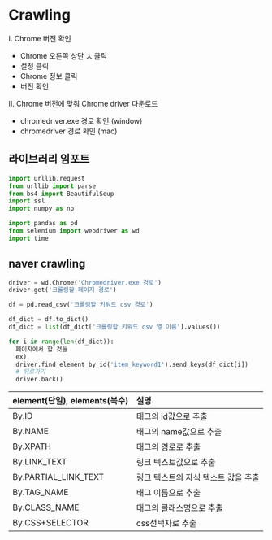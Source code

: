 # Crawling 
I. Chrome 버전 확인 
  - Chrome 오른쪽 상단 <img width="12" alt="스크린샷 2022-11-27 오후 3 00 56" src="https://user-images.githubusercontent.com/87309905/204121527-ec567ccc-7b99-4102-9e47-fd526f4d9869.png"> 클릭
  - 설정 클릭
  - Chrome 정보 클릭
  - 버전 확인  

II. Chrome 버전에 맞춰 Chrome driver 다운로드
  - chromedriver.exe 경로 확인 (window)
  - chromedriver 경로 확인 (mac)


## 라이브러리 임포트
```python 
import urllib.request
from urllib import parse
from bs4 import BeautifulSoup
import ssl
import numpy as np

import pandas as pd
from selenium import webdriver as wd
import time
```

## naver crawling
```python
driver = wd.Chrome('Chromedriver.exe 경로')
driver.get('크롤링할 페이지 경로')

df = pd.read_csv('크롤링할 키워드 csv 경로')

df_dict = df.to_dict()
df_dict = list(df_dict['크롤링할 키워드 csv 열 이름'].values())

for i in range(len(df_dict)):
  페이지에서 할 것들
  ex)
  driver.find_element_by_id('item_keyword1').send_keys(df_dict[i])
  # 뒤로가기
  driver.back()
```

| element(단일), elements(복수) | 설명 |
|:-------------------------|:--|
| By.ID | 태그의 id값으로 추출 |
| By.NAME | 태그의 name값으로 추출 |
| By.XPATH | 태그의 경로로 추출 |
| By.LINK_TEXT | 링크 텍스트값으로 추출 |
| By.PARTIAL_LINK_TEXT | 링크 텍스트의 자식 텍스트 값을 추출 |
| By.TAG_NAME | 태그 이름으로 추출 |
| By.CLASS_NAME | 태그의 클래스명으로 추출 |
| By.CSS+SELECTOR | css선택자로 추출 |

